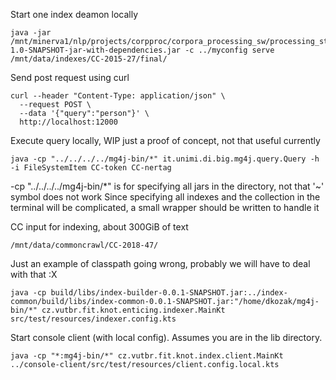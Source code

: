 


Start one index deamon locally
```
java -jar /mnt/minerva1/nlp/projects/corpproc/corpora_processing_sw/processing_steps/7/corpproc/target/corpproc-1.0-SNAPSHOT-jar-with-dependencies.jar -c ../myconfig serve /mnt/data/indexes/CC-2015-27/final/
```

Send post request using curl
```
curl --header "Content-Type: application/json" \
  --request POST \
  --data '{"query":"person"}' \
  http://localhost:12000
```

Execute query locally, WIP just a proof of concept, not that useful currently
```
java -cp "../../../../mg4j-bin/*" it.unimi.di.big.mg4j.query.Query -h -i FileSystemItem CC-token CC-nertag
```
-cp "../../../../mg4j-bin/*" is for specifying all jars in the directory, not that '~' symbol does not work
Since specifying all indexes and the collection in the terminal will be complicated, a small wrapper should be written to handle it


CC input for indexing, about 300GiB of text
```
/mnt/data/commoncrawl/CC-2018-47/
```

Just an example of classpath going wrong, probably we will have to deal with that :X 
```
java -cp build/libs/index-builder-0.0.1-SNAPSHOT.jar:../index-common/build/libs/index-common-0.0.1-SNAPSHOT.jar:"/home/dkozak/mg4j-bin/*" cz.vutbr.fit.knot.enticing.indexer.MainKt src/test/resources/indexer.config.kts
```

Start console client (with local config). Assumes you are in the lib directory.
```
java -cp "*:mg4j-bin/*" cz.vutbr.fit.knot.index.client.MainKt ../console-client/src/test/resources/client.config.local.kts
```
